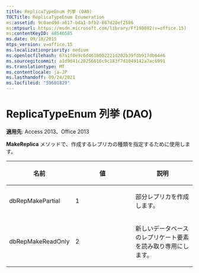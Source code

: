```yaml
---
title: ReplicaTypeEnum 列挙 (DAO)
TOCTitle: ReplicaTypeEnum Enumeration
ms:assetid: 9c0aed9d-a617-bda1-bfb2-867d28ef2586
ms:mtpsurl: https://msdn.microsoft.com/library/Ff198082(v=office.15)
ms:contentKeyID: 48546585
ms.date: 09/18/2015
mtps_version: v=office.15
ms.localizationpriority: medium
ms.openlocfilehash: 67a1f0e9c6d4618002221d202b39fdb917db64e6
ms.sourcegitcommit: a1d9041c20256616c9c183f7d1049142a7ac6991
ms.translationtype: MT
ms.contentlocale: ja-JP
ms.lasthandoff: 09/24/2021
ms.locfileid: "59601829"
---
```

# <a name="replicatypeenum-enumeration-dao"></a>ReplicaTypeEnum 列挙 (DAO)


**適用先**: Access 2013、Office 2013

**MakeReplica** メソッドで、作成するレプリカの種類を指定するために使用します。

<table>
<colgroup>
<col style="width: 33%" />
<col style="width: 33%" />
<col style="width: 33%" />
</colgroup>
<thead>
<tr class="header">
<th><p>名前</p></th>
<th><p>値</p></th>
<th><p>説明</p></th>
</tr>
</thead>
<tbody>
<tr class="odd">
<td><p>dbRepMakePartial</p></td>
<td><p>1</p></td>
<td><p>部分レプリカを作成します。</p></td>
</tr>
<tr class="even">
<td><p>dbRepMakeReadOnly</p></td>
<td><p>2</p></td>
<td><p>新しいデータベースのレプリケート要素を読み取り専用にします。</p></td>
</tr>
</tbody>
</table>

